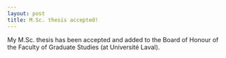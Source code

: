 ```yaml
---
layout: post
title: M.Sc. thesis accepted!
---
```


My M.Sc. thesis has been accepted and added to the Board of Honour of the Faculty of Graduate Studies (at Université Laval).
